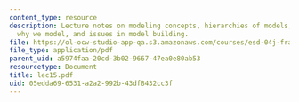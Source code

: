 ```yaml
---
content_type: resource
description: Lecture notes on modeling concepts, hierarchies of models, modeling issues,
  why we model, and issues in model building.
file: https://ol-ocw-studio-app-qa.s3.amazonaws.com/courses/esd-04j-frameworks-and-models-in-engineering-systems-engineering-system-design-spring-2007/05edda696531a2a2992b43df8432cc3f_lec15.pdf
file_type: application/pdf
parent_uid: a5974faa-20cd-3b02-9667-47ea0e80ab53
resourcetype: Document
title: lec15.pdf
uid: 05edda69-6531-a2a2-992b-43df8432cc3f
---
```

